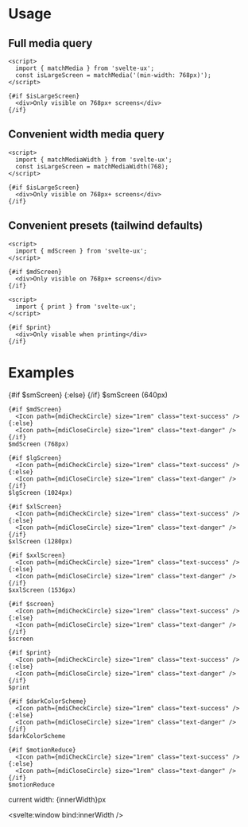 <script>
  import { mdiCheckCircle, mdiCloseCircle } from '@mdi/js';

	import Preview from '$lib/components/Preview.svelte';
	import Icon from '$lib/components/Icon.svelte';

	import { matchMedia, matchMediaWidth, smScreen, mdScreen, lgScreen, xlScreen, xxlScreen, screen, print, darkColorScheme, motionReduce } from '$lib/stores/matchMedia.js';

  let innerWidth = 0;
</script>

<h1>Usage</h1>

<h2>Full media query</h2>

```svelte
<script>
  import { matchMedia } from 'svelte-ux';
  const isLargeScreen = matchMedia('(min-width: 768px)');
</script>

{#if $isLargeScreen}
  <div>Only visible on 768px+ screens</div>
{/if}
```

<h2>Convenient width media query</h2>

```svelte
<script>
  import { matchMediaWidth } from 'svelte-ux';
  const isLargeScreen = matchMediaWidth(768);
</script>

{#if $isLargeScreen}
  <div>Only visible on 768px+ screens</div>
{/if}
```

<h2>Convenient presets (tailwind defaults)</h2>

```svelte
<script>
  import { mdScreen } from 'svelte-ux';
</script>

{#if $mdScreen}
  <div>Only visible on 768px+ screens</div>
{/if}
```

```svelte
<script>
  import { print } from 'svelte-ux';
</script>

{#if $print}
  <div>Only visable when printing</div>
{/if}
```

<h1>Examples</h1>

<Preview>
  <div class="grid grid-cols-[auto,1fr] items-center gap-2">
    {#if $smScreen}
      <Icon path={mdiCheckCircle} size="1rem" class="text-success" />
    {:else}
      <Icon path={mdiCloseCircle} size="1rem" class="text-danger" />
    {/if}
    $smScreen (640px)

    {#if $mdScreen}
      <Icon path={mdiCheckCircle} size="1rem" class="text-success" />
    {:else}
      <Icon path={mdiCloseCircle} size="1rem" class="text-danger" />
    {/if}
    $mdScreen (768px)

    {#if $lgScreen}
      <Icon path={mdiCheckCircle} size="1rem" class="text-success" />
    {:else}
      <Icon path={mdiCloseCircle} size="1rem" class="text-danger" />
    {/if}
    $lgScreen (1024px)

    {#if $xlScreen}
      <Icon path={mdiCheckCircle} size="1rem" class="text-success" />
    {:else}
      <Icon path={mdiCloseCircle} size="1rem" class="text-danger" />
    {/if}
    $xlScreen (1280px)

    {#if $xxlScreen}
      <Icon path={mdiCheckCircle} size="1rem" class="text-success" />
    {:else}
      <Icon path={mdiCloseCircle} size="1rem" class="text-danger" />
    {/if}
    $xxlScreen (1536px)

    {#if $screen}
      <Icon path={mdiCheckCircle} size="1rem" class="text-success" />
    {:else}
      <Icon path={mdiCloseCircle} size="1rem" class="text-danger" />
    {/if}
    $screen

    {#if $print}
      <Icon path={mdiCheckCircle} size="1rem" class="text-success" />
    {:else}
      <Icon path={mdiCloseCircle} size="1rem" class="text-danger" />
    {/if}
    $print

    {#if $darkColorScheme}
      <Icon path={mdiCheckCircle} size="1rem" class="text-success" />
    {:else}
      <Icon path={mdiCloseCircle} size="1rem" class="text-danger" />
    {/if}
    $darkColorScheme

    {#if $motionReduce}
      <Icon path={mdiCheckCircle} size="1rem" class="text-success" />
    {:else}
      <Icon path={mdiCloseCircle} size="1rem" class="text-danger" />
    {/if}
    $motionReduce

  </div>

  <div class="ml-6 mt-3 text-surface-content/50 text-xs">
    current width: {innerWidth}px
  </div>
</Preview>

<svelte:window bind:innerWidth />
